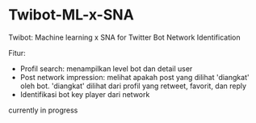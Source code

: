 # Twibot-ML-x-SNA
Twibot: Machine learning x SNA for Twitter Bot Network Identification

Fitur:
- Profil search: menampilkan level bot dan detail user
- Post network impression: melihat apakah post yang dilihat 'diangkat' oleh bot. 
'diangkat' dilihat dari profil yang retweet, favorit, dan reply
- Identifikasi bot key player dari network

currently in progress
